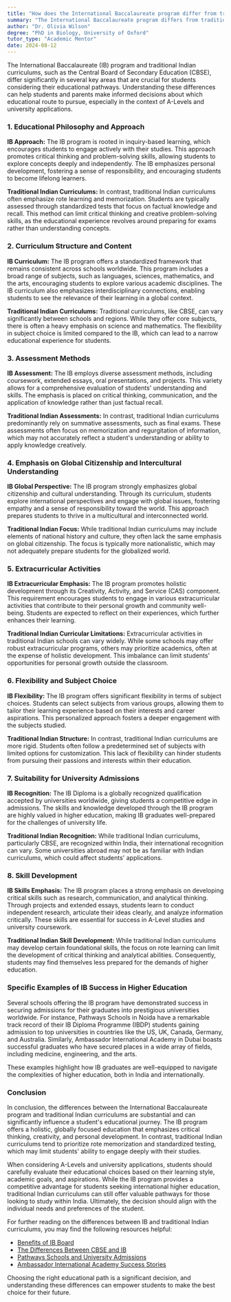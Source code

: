 ```yaml
---
title: "How does the International Baccalaureate program differ from traditional Indian curriculums?"
summary: "The International Baccalaureate program differs from traditional Indian curriculums with its inquiry-based learning, promoting critical thinking and independence."
author: "Dr. Olivia Wilson"
degree: "PhD in Biology, University of Oxford"
tutor_type: "Academic Mentor"
date: 2024-08-12
---
```


The International Baccalaureate (IB) program and traditional Indian curriculums, such as the Central Board of Secondary Education (CBSE), differ significantly in several key areas that are crucial for students considering their educational pathways. Understanding these differences can help students and parents make informed decisions about which educational route to pursue, especially in the context of A-Levels and university applications.

### 1. Educational Philosophy and Approach

**IB Approach:**
The IB program is rooted in inquiry-based learning, which encourages students to engage actively with their studies. This approach promotes critical thinking and problem-solving skills, allowing students to explore concepts deeply and independently. The IB emphasizes personal development, fostering a sense of responsibility, and encouraging students to become lifelong learners.

**Traditional Indian Curriculums:**
In contrast, traditional Indian curriculums often emphasize rote learning and memorization. Students are typically assessed through standardized tests that focus on factual knowledge and recall. This method can limit critical thinking and creative problem-solving skills, as the educational experience revolves around preparing for exams rather than understanding concepts.

### 2. Curriculum Structure and Content

**IB Curriculum:**
The IB program offers a standardized framework that remains consistent across schools worldwide. This program includes a broad range of subjects, such as languages, sciences, mathematics, and the arts, encouraging students to explore various academic disciplines. The IB curriculum also emphasizes interdisciplinary connections, enabling students to see the relevance of their learning in a global context.

**Traditional Indian Curriculums:**
Traditional curriculums, like CBSE, can vary significantly between schools and regions. While they offer core subjects, there is often a heavy emphasis on science and mathematics. The flexibility in subject choice is limited compared to the IB, which can lead to a narrow educational experience for students.

### 3. Assessment Methods

**IB Assessment:**
The IB employs diverse assessment methods, including coursework, extended essays, oral presentations, and projects. This variety allows for a comprehensive evaluation of students' understanding and skills. The emphasis is placed on critical thinking, communication, and the application of knowledge rather than just factual recall.

**Traditional Indian Assessments:**
In contrast, traditional Indian curriculums predominantly rely on summative assessments, such as final exams. These assessments often focus on memorization and regurgitation of information, which may not accurately reflect a student's understanding or ability to apply knowledge creatively.

### 4. Emphasis on Global Citizenship and Intercultural Understanding

**IB Global Perspective:**
The IB program strongly emphasizes global citizenship and cultural understanding. Through its curriculum, students explore international perspectives and engage with global issues, fostering empathy and a sense of responsibility toward the world. This approach prepares students to thrive in a multicultural and interconnected world.

**Traditional Indian Focus:**
While traditional Indian curriculums may include elements of national history and culture, they often lack the same emphasis on global citizenship. The focus is typically more nationalistic, which may not adequately prepare students for the globalized world.

### 5. Extracurricular Activities

**IB Extracurricular Emphasis:**
The IB program promotes holistic development through its Creativity, Activity, and Service (CAS) component. This requirement encourages students to engage in various extracurricular activities that contribute to their personal growth and community well-being. Students are expected to reflect on their experiences, which further enhances their learning.

**Traditional Indian Curricular Limitations:**
Extracurricular activities in traditional Indian schools can vary widely. While some schools may offer robust extracurricular programs, others may prioritize academics, often at the expense of holistic development. This imbalance can limit students' opportunities for personal growth outside the classroom.

### 6. Flexibility and Subject Choice

**IB Flexibility:**
The IB program offers significant flexibility in terms of subject choices. Students can select subjects from various groups, allowing them to tailor their learning experience based on their interests and career aspirations. This personalized approach fosters a deeper engagement with the subjects studied.

**Traditional Indian Structure:**
In contrast, traditional Indian curriculums are more rigid. Students often follow a predetermined set of subjects with limited options for customization. This lack of flexibility can hinder students from pursuing their passions and interests within their education.

### 7. Suitability for University Admissions

**IB Recognition:**
The IB Diploma is a globally recognized qualification accepted by universities worldwide, giving students a competitive edge in admissions. The skills and knowledge developed through the IB program are highly valued in higher education, making IB graduates well-prepared for the challenges of university life.

**Traditional Indian Recognition:**
While traditional Indian curriculums, particularly CBSE, are recognized within India, their international recognition can vary. Some universities abroad may not be as familiar with Indian curriculums, which could affect students' applications. 

### 8. Skill Development

**IB Skills Emphasis:**
The IB program places a strong emphasis on developing critical skills such as research, communication, and analytical thinking. Through projects and extended essays, students learn to conduct independent research, articulate their ideas clearly, and analyze information critically. These skills are essential for success in A-Level studies and university coursework.

**Traditional Indian Skill Development:**
While traditional Indian curriculums may develop certain foundational skills, the focus on rote learning can limit the development of critical thinking and analytical abilities. Consequently, students may find themselves less prepared for the demands of higher education.

### Specific Examples of IB Success in Higher Education

Several schools offering the IB program have demonstrated success in securing admissions for their graduates into prestigious universities worldwide. For instance, Pathways Schools in Noida have a remarkable track record of their IB Diploma Programme (IBDP) students gaining admission to top universities in countries like the US, UK, Canada, Germany, and Australia. Similarly, Ambassador International Academy in Dubai boasts successful graduates who have secured places in a wide array of fields, including medicine, engineering, and the arts.

These examples highlight how IB graduates are well-equipped to navigate the complexities of higher education, both in India and internationally.

### Conclusion

In conclusion, the differences between the International Baccalaureate program and traditional Indian curriculums are substantial and can significantly influence a student's educational journey. The IB program offers a holistic, globally focused education that emphasizes critical thinking, creativity, and personal development. In contrast, traditional Indian curriculums tend to prioritize rote memorization and standardized testing, which may limit students' ability to engage deeply with their studies.

When considering A-Levels and university applications, students should carefully evaluate their educational choices based on their learning style, academic goals, and aspirations. While the IB program provides a competitive advantage for students seeking international higher education, traditional Indian curriculums can still offer valuable pathways for those looking to study within India. Ultimately, the decision should align with the individual needs and preferences of the student.

For further reading on the differences between IB and traditional Indian curriculums, you may find the following resources helpful:

- [Benefits of IB Board](https://www.literacentre.com/blog/benefits-of-ib-board/)
- [The Differences Between CBSE and IB](https://blog.boardingschoolsofindia.com/difference-between-cbse-and-ib/)
- [Pathways Schools and University Admissions](https://www.pathwaysnoida.edu.in/breaking-the-myth)
- [Ambassador International Academy Success Stories](https://blog.aiadubai.com/difference-between-a-british-and-an-ib-curriculum-school)

Choosing the right educational path is a significant decision, and understanding these differences can empower students to make the best choice for their future.
    
